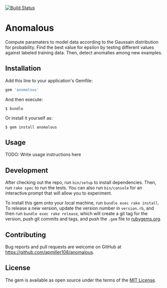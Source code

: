 [![Build Status](https://travis-ci.org/apmiller108/anomalous.svg?branch=master)](https://travis-ci.org/apmiller108/anomalous)

# Anomalous

Compute paramaters to model data according to the Gaussain 
distribution for probability. Find the best value for epsilon by
testing different values against labeled training data.  Then, 
detect anomalies among new examples.

## Installation

Add this line to your application's Gemfile:

```ruby
gem 'anomalous'
```

And then execute:

    $ bundle

Or install it yourself as:

    $ gem install anomalous

## Usage

TODO: Write usage instructions here

## Development

After checking out the repo, run `bin/setup` to install dependencies. Then, run `rake spec` to run the tests. You can also run `bin/console` for an interactive prompt that will allow you to experiment.

To install this gem onto your local machine, run `bundle exec rake install`. To release a new version, update the version number in `version.rb`, and then run `bundle exec rake release`, which will create a git tag for the version, push git commits and tags, and push the `.gem` file to [rubygems.org](https://rubygems.org).

## Contributing

Bug reports and pull requests are welcome on GitHub at 
https://github.com/apmiller108/anomalous.

## License

The gem is available as open source under the terms of the [MIT License](http://opensource.org/licenses/MIT).
